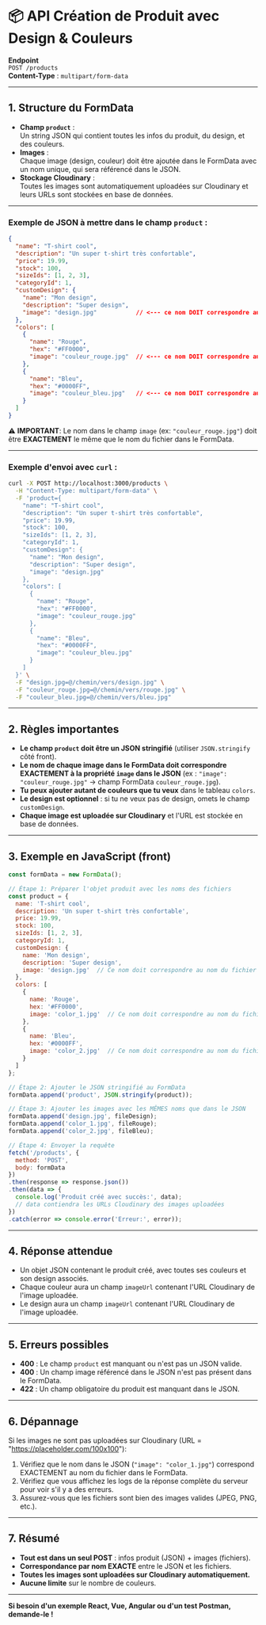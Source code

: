 # 📦 API Création de Produit avec Design & Couleurs

**Endpoint**  
`POST /products`  
**Content-Type** : `multipart/form-data`

---

## 1. Structure du FormData

- **Champ `product`** :  
  Un string JSON qui contient toutes les infos du produit, du design, et des couleurs.
- **Images** :  
  Chaque image (design, couleur) doit être ajoutée dans le FormData avec un nom unique, qui sera référencé dans le JSON.
- **Stockage Cloudinary** :  
  Toutes les images sont automatiquement uploadées sur Cloudinary et leurs URLs sont stockées en base de données.

---

### Exemple de JSON à mettre dans le champ `product` :

```json
{
  "name": "T-shirt cool",
  "description": "Un super t-shirt très confortable",
  "price": 19.99,
  "stock": 100,
  "sizeIds": [1, 2, 3],
  "categoryId": 1,
  "customDesign": {
    "name": "Mon design",
    "description": "Super design",
    "image": "design.jpg"           // <--- ce nom DOIT correspondre au nom du fichier dans le FormData
  },
  "colors": [
    {
      "name": "Rouge",
      "hex": "#FF0000",
      "image": "couleur_rouge.jpg"  // <--- ce nom DOIT correspondre au nom du fichier dans le FormData
    },
    {
      "name": "Bleu",
      "hex": "#0000FF",
      "image": "couleur_bleu.jpg"   // <--- ce nom DOIT correspondre au nom du fichier dans le FormData
    }
  ]
}
```

⚠️ **IMPORTANT**: Le nom dans le champ `image` (ex: `"couleur_rouge.jpg"`) doit être **EXACTEMENT** le même que le nom du fichier dans le FormData.

---

### Exemple d'envoi avec `curl` :

```bash
curl -X POST http://localhost:3000/products \
  -H "Content-Type: multipart/form-data" \
  -F 'product={
    "name": "T-shirt cool",
    "description": "Un super t-shirt très confortable",
    "price": 19.99,
    "stock": 100,
    "sizeIds": [1, 2, 3],
    "categoryId": 1,
    "customDesign": {
      "name": "Mon design",
      "description": "Super design",
      "image": "design.jpg"
    },
    "colors": [
      {
        "name": "Rouge",
        "hex": "#FF0000",
        "image": "couleur_rouge.jpg"
      },
      {
        "name": "Bleu",
        "hex": "#0000FF",
        "image": "couleur_bleu.jpg"
      }
    ]
  }' \
  -F "design.jpg=@/chemin/vers/design.jpg" \
  -F "couleur_rouge.jpg=@/chemin/vers/rouge.jpg" \
  -F "couleur_bleu.jpg=@/chemin/vers/bleu.jpg"
```

---

## 2. Règles importantes

- **Le champ `product` doit être un JSON stringifié** (utiliser `JSON.stringify` côté front).
- **Le nom de chaque image dans le FormData doit correspondre EXACTEMENT à la propriété `image` dans le JSON** (ex : `"image": "couleur_rouge.jpg"` → champ FormData `couleur_rouge.jpg`).
- **Tu peux ajouter autant de couleurs que tu veux** dans le tableau `colors`.
- **Le design est optionnel** : si tu ne veux pas de design, omets le champ `customDesign`.
- **Chaque image est uploadée sur Cloudinary** et l'URL est stockée en base de données.

---

## 3. Exemple en JavaScript (front)

```js
const formData = new FormData();

// Étape 1: Préparer l'objet produit avec les noms des fichiers
const product = {
  name: 'T-shirt cool',
  description: 'Un super t-shirt très confortable',
  price: 19.99,
  stock: 100,
  sizeIds: [1, 2, 3],
  categoryId: 1,
  customDesign: {
    name: 'Mon design',
    description: 'Super design',
    image: 'design.jpg'  // Ce nom doit correspondre au nom du fichier dans le FormData
  },
  colors: [
    { 
      name: 'Rouge', 
      hex: '#FF0000', 
      image: 'color_1.jpg'  // Ce nom doit correspondre au nom du fichier dans le FormData
    },
    { 
      name: 'Bleu', 
      hex: '#0000FF', 
      image: 'color_2.jpg'  // Ce nom doit correspondre au nom du fichier dans le FormData
    }
  ]
};

// Étape 2: Ajouter le JSON stringifié au FormData
formData.append('product', JSON.stringify(product));

// Étape 3: Ajouter les images avec les MÊMES noms que dans le JSON
formData.append('design.jpg', fileDesign);
formData.append('color_1.jpg', fileRouge);
formData.append('color_2.jpg', fileBleu);

// Étape 4: Envoyer la requête
fetch('/products', {
  method: 'POST',
  body: formData
})
.then(response => response.json())
.then(data => {
  console.log('Produit créé avec succès:', data);
  // data contiendra les URLs Cloudinary des images uploadées
})
.catch(error => console.error('Erreur:', error));
```

---

## 4. Réponse attendue

- Un objet JSON contenant le produit créé, avec toutes ses couleurs et son design associés.
- Chaque couleur aura un champ `imageUrl` contenant l'URL Cloudinary de l'image uploadée.
- Le design aura un champ `imageUrl` contenant l'URL Cloudinary de l'image uploadée.

---

## 5. Erreurs possibles

- **400** : Le champ `product` est manquant ou n'est pas un JSON valide.
- **400** : Un champ image référencé dans le JSON n'est pas présent dans le FormData.
- **422** : Un champ obligatoire du produit est manquant dans le JSON.

---

## 6. Dépannage

Si les images ne sont pas uploadées sur Cloudinary (URL = "https://placeholder.com/100x100"):
1. Vérifiez que le nom dans le JSON (`"image": "color_1.jpg"`) correspond EXACTEMENT au nom du fichier dans le FormData.
2. Vérifiez que vous affichez les logs de la réponse complète du serveur pour voir s'il y a des erreurs.
3. Assurez-vous que les fichiers sont bien des images valides (JPEG, PNG, etc.).

---

## 7. Résumé

- **Tout est dans un seul POST** : infos produit (JSON) + images (fichiers).
- **Correspondance par nom EXACTE** entre le JSON et les fichiers.
- **Toutes les images sont uploadées sur Cloudinary automatiquement.**
- **Aucune limite** sur le nombre de couleurs.

---

**Si besoin d'un exemple React, Vue, Angular ou d'un test Postman, demande-le !** 